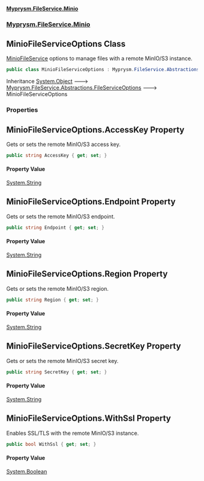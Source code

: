 #### [Myprysm.FileService.Minio](index.md 'index')
### [Myprysm.FileService.Minio](index.md#Myprysm_FileService_Minio 'Myprysm.FileService.Minio')
## MinioFileServiceOptions Class
[MinioFileService](Myprysm_FileService_Minio_MinioFileService.md 'Myprysm.FileService.Minio.MinioFileService') options to manage files with a remote MinIO/S3 instance.  
            
```csharp
public class MinioFileServiceOptions : Myprysm.FileService.Abstractions.FileServiceOptions
```

Inheritance [System.Object](https://docs.microsoft.com/en-us/dotnet/api/System.Object 'System.Object') &#129106; [Myprysm.FileService.Abstractions.FileServiceOptions](https://docs.microsoft.com/en-us/dotnet/api/Myprysm.FileService.Abstractions.FileServiceOptions 'Myprysm.FileService.Abstractions.FileServiceOptions') &#129106; MinioFileServiceOptions  
### Properties
<a name='Myprysm_FileService_Minio_MinioFileServiceOptions_AccessKey'></a>
## MinioFileServiceOptions.AccessKey Property
Gets or sets the remote MinIO/S3 access key.  
```csharp
public string AccessKey { get; set; }
```
#### Property Value
[System.String](https://docs.microsoft.com/en-us/dotnet/api/System.String 'System.String')
  
<a name='Myprysm_FileService_Minio_MinioFileServiceOptions_Endpoint'></a>
## MinioFileServiceOptions.Endpoint Property
Gets or sets the remote MinIO/S3 endpoint.  
```csharp
public string Endpoint { get; set; }
```
#### Property Value
[System.String](https://docs.microsoft.com/en-us/dotnet/api/System.String 'System.String')
  
<a name='Myprysm_FileService_Minio_MinioFileServiceOptions_Region'></a>
## MinioFileServiceOptions.Region Property
Gets or sets the remote MinIO/S3 region.  
```csharp
public string Region { get; set; }
```
#### Property Value
[System.String](https://docs.microsoft.com/en-us/dotnet/api/System.String 'System.String')
  
<a name='Myprysm_FileService_Minio_MinioFileServiceOptions_SecretKey'></a>
## MinioFileServiceOptions.SecretKey Property
Gets or sets the remote MinIO/S3 secret key.  
```csharp
public string SecretKey { get; set; }
```
#### Property Value
[System.String](https://docs.microsoft.com/en-us/dotnet/api/System.String 'System.String')
  
<a name='Myprysm_FileService_Minio_MinioFileServiceOptions_WithSsl'></a>
## MinioFileServiceOptions.WithSsl Property
Enables SSL/TLS with the remote MinIO/S3 instance.  
```csharp
public bool WithSsl { get; set; }
```
#### Property Value
[System.Boolean](https://docs.microsoft.com/en-us/dotnet/api/System.Boolean 'System.Boolean')
  
